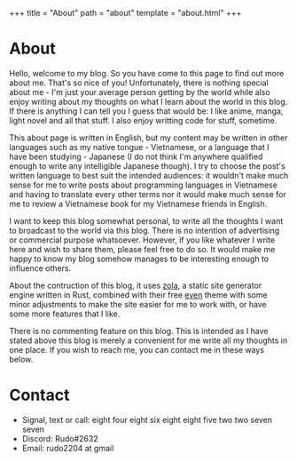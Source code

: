 +++
title = "About"
path = "about"
template = "about.html"
+++

# About
Hello, welcome to my blog. So you have come to this page to find out more about me.
That's so nice of you! Unfortunately, there is nothing special about me -
I'm just your average person getting by the world while also enjoy writing about
my thoughts on what I learn about the world in this blog.
If there is anything I can tell you I guess that would be: I like anime, manga,
light novel and all that stuff. I also enjoy writting code for stuff, sometime.

This about page is written in English, but my content may be written in
other languages such as my native tongue - Vietnamese, or a language that I have
been studying - Japanese (I do not think I'm anywhere qualified enough to write any
intelligible Japanese though). I try to choose the post's written language to
best suit the intended audiences: it wouldn't make much sense for me to write posts
about programming languages in Vietnamese and having to translate every other terms
nor it would make much sense for me to review a Vietnamese book for my Vietnamese
friends in English.

I want to keep this blog somewhat personal, to write all the thoughts I want to
broadcast to the world via this blog. There is no intention of advertising or
commercial purpose whatsoever. However, if you like whatever I write here and
wish to share them, please feel free to do so. It would make me happy to know
my blog somehow manages to be interesting enough to influence others.

About the contruction of this blog, it uses [zola](https://www.getzola.org/),
a static site generator engine written in Rust, combined with their free
[even](https://www.github.com/Keats/even) theme with some minor adjustments
to make the site easier for me to work with, or have some more features that I like.

There is no commenting feature on this blog. This is intended as I have stated
above this blog is merely a convenient for me write all my thoughts in one place.
If you wish to reach me, you can contact me in these ways below.

# Contact
* Signal, text or call: eight four eight six eight eight five two two seven seven
* Discord: Rudo#2632
* Email: rudo2204 at gmail
